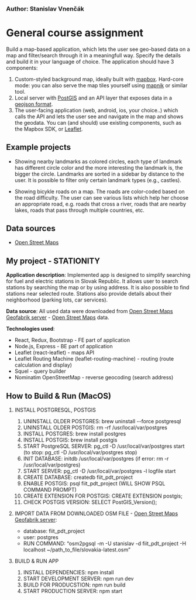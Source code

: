 ### Author: Stanislav Vnenčák

# General course assignment

Build a map-based application, which lets the user see geo-based data on a map and filter/search through it in a meaningfull way. Specify the details and build it in your language of choice. The application should have 3 components:

1. Custom-styled background map, ideally built with [mapbox](http://mapbox.com). Hard-core mode: you can also serve the map tiles yourself using [mapnik](http://mapnik.org/) or similar tool.
2. Local server with [PostGIS](http://postgis.net/) and an API layer that exposes data in a [geojson format](http://geojson.org/).
3. The user-facing application (web, android, ios, your choice..) which calls the API and lets the user see and navigate in the map and shows the geodata. You can (and should) use existing components, such as the Mapbox SDK, or [Leaflet](http://leafletjs.com/).

## Example projects

- Showing nearby landmarks as colored circles, each type of landmark has different circle color and the more interesting the landmark is, the bigger the circle. Landmarks are sorted in a sidebar by distance to the user. It is possible to filter only certain landmark types (e.g., castles).

- Showing bicykle roads on a map. The roads are color-coded based on the road difficulty. The user can see various lists which help her choose an appropriate road, e.g. roads that cross a river, roads that are nearby lakes, roads that pass through multiple countries, etc.

## Data sources

- [Open Street Maps](https://www.openstreetmap.org/)

## My project - STATIONITY

**Application description**: Implemented app is designed to simplify searching for fuel and electric 
stations in Slovak Republic. It allows user to search stations by searching the map or by using address. 
It is also possible to find stations near selected route. Stations also provide details about their 
neighborhood (parking lots, car services).

**Data source**: All used data were downloaded from [Open Street Maps Geofabrik server](https://download.geofabrik.de/europe/slovakia.html) - [Open Street Maps](https://www.openstreetmap.org/) data.

**Technologies used**:
- React, Redux, Bootstrap - FE part of application
- Node.js, Express - BE part of application
- Leaflet (react-leaflet) - maps API
- Leaflet Routing Machine (leaflet-routing-machine) - routing (route calculation and display)
- Squel - query builder
- Nominatim OpenStreetMap - reverse geocoding (search address)

## How to Build & Run (MacOS)
1. INSTALL POSTGRESQL, POSTGIS
    1. UNINSTALL OLDER POSTGRES: brew uninstall --force postgresql
    2. UNINSTALL OLDER POSTGIS: rm -rf /usr/local/var/postgres
    3. INSTALL POSTGRES: brew install postgres
    4. INSTALL POSTGIS: brew install postgis
    5. START PostgreSQL SERVER: pg_ctl -D /usr/local/var/postgres start (to stop: pg_ctl -D /usr/local/var/postgres stop)
    6. INIT DATABASE: initdb /usr/local/var/postgres (if error: rm -r /usr/local/var/postgres)
    7. START SERVER: pg_ctl -D /usr/local/var/postgres -l logfile start
    8. CREATE DATABASE: createdb fiit_pdt_project
    9. ENABLE POSTGIS: psql fiit_pdt_project (WILL SHOW PSQL COMMAND PROMPT)
    10. CREATE EXTENSION FOR POSTGIS: CREATE EXTENSION postgis;
    11. CHECK POSTGIS VERSION: SELECT PostGIS_Version();

2. IMPORT DATA FROM DOWNLOADED OSM FILE - [Open Street Maps Geofabrik server](https://download.geofabrik.de/europe/slovakia.html):
    - database: fiit_pdt_project
    - user: postgres
    - RUN COMMAND: “osm2pgsql -m -U stanislav -d fiit_pdt_project -H localhost ~/path_to_file/slovakia-latest.osm”

3. BUILD & RUN APP
    1. INSTALL DEPENDENCIES: npm install
    2. START DEVELOPMENT SERVER: npm run dev
    3. BUILD FOR PRODUCSTION: npm run build
    4. START PRODUCTION SERVER: npm start
